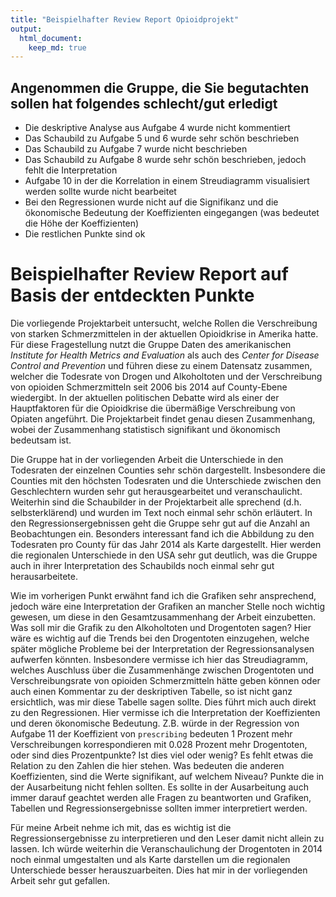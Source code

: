 ```yaml
---
title: "Beispielhafter Review Report Opioidprojekt"
output: 
  html_document:
    keep_md: true
---
```


## Angenommen die Gruppe, die Sie begutachten sollen hat folgendes schlecht/gut erledigt

- Die deskriptive Analyse aus Aufgabe 4 wurde nicht kommentiert
- Das Schaubild zu Aufgabe 5 und 6 wurde sehr schön beschrieben
- Das Schaubild zu Aufgabe 7 wurde nicht beschrieben
- Das Schaubild zu Aufgabe 8 wurde sehr schön beschrieben, jedoch fehlt die Interpretation
- Aufgabe 10 in der die Korrelation in einem Streudiagramm visualisiert werden sollte wurde nicht bearbeitet
- Bei den Regressionen wurde nicht auf die Signifikanz und die ökonomische Bedeutung der Koeffizienten eingegangen (was bedeutet die Höhe der Koeffizienten)
- Die restlichen Punkte sind ok

# Beispielhafter Review Report auf Basis der entdeckten Punkte

Die vorliegende Projektarbeit untersucht, welche Rollen die Verschreibung von starken Schmerzmittelen in der aktuellen Opioidkrise in Amerika hatte. Für diese Fragestellung nutzt die Gruppe Daten des amerikanischen _Institute for Health Metrics and Evaluation_ als auch des _Center for Disease Control and Prevention_ und führen diese zu einem Datensatz zusammen, welcher die Todesrate von Drogen und Alkoholtoten und der Verschreibung von opioiden Schmerzmitteln seit 2006 bis 2014 auf County-Ebene wiedergibt. In der aktuellen politischen Debatte wird als einer der Hauptfaktoren für die Opioidkrise die übermäßige Verschreibung von Opiaten angeführt. Die Projektarbeit findet genau diesen Zusammenhang, wobei der Zusammenhang statistisch signifikant und ökonomisch bedeutsam ist.

Die Gruppe hat in der vorliegenden Arbeit die Unterschiede in den Todesraten der einzelnen Counties sehr schön dargestellt. Insbesondere die Counties mit den höchsten Todesraten und die Unterschiede zwischen den Geschlechtern wurden sehr gut herausgearbeitet und veranschaulicht. Weiterhin sind die Schaubilder in der Projektarbeit alle sprechend (d.h. selbsterklärend) und wurden im Text noch einmal sehr schön erläutert. In den Regressionsergebnissen geht die Gruppe sehr gut auf die Anzahl an Beobachtungen ein. Besonders interessant fand ich die Abbildung zu den Todesraten pro County für das Jahr 2014 als Karte dargestellt. Hier werden die regionalen Unterschiede in den USA sehr gut deutlich, was die Gruppe auch in ihrer Interpretation des Schaubilds noch einmal sehr gut herausarbeitete. 

Wie im vorherigen Punkt erwähnt fand ich die Grafiken sehr ansprechend, jedoch wäre eine Interpretation der Grafiken an mancher Stelle noch wichtig gewesen, um diese in den Gesamtzusammenhang der Arbeit einzubetten. Was soll mir die Grafik zu den Alkoholtoten und Drogentoten sagen? Hier wäre es wichtig auf die Trends bei den Drogentoten einzugehen, welche später mögliche Probleme bei der Interpretation der Regressionsanalysen aufwerfen könnten. Insbesondere vermisse ich hier das Streudiagramm, welches Auschluss über die Zusammenhänge zwischen Drogentoten und Verschreibungsrate von opioiden Schmerzmitteln hätte geben können oder auch einen Kommentar zu der deskriptiven Tabelle, so ist nicht ganz ersichtlich, was mir diese Tabelle sagen sollte. Dies führt mich auch direkt zu den Regressionen. Hier vermisse ich die Interpretation der Koeffizienten und deren ökonomische Bedeutung. Z.B. würde in der Regression von Aufgabe 11 der Koeffizient von `prescribing` bedeuten 1 Prozent mehr Verschreibungen korrespondieren mit 0.028 Prozent mehr Drogentoten, oder sind dies Prozentpunkte? Ist dies viel oder wenig? Es fehlt etwas die Relation zu den Zahlen die hier stehen. Was bedeuten die anderen Koeffizienten, sind die Werte signifikant, auf welchem Niveau? Punkte die in der Ausarbeitung nicht fehlen sollten. Es sollte in der Ausarbeitung auch immer darauf geachtet werden alle Fragen zu beantworten und Grafiken, Tabellen und Regressionsergebnisse sollten immer interpretiert werden.

Für meine Arbeit nehme ich mit, das es wichtig ist die Regressionsergebnisse zu interpretieren und den Leser damit nicht allein zu lassen. Ich würde weiterhin die Veranschaulichung der Drogentoten in 2014 noch einmal umgestalten und als Karte darstellen um die regionalen Unterschiede besser herauszuarbeiten. Dies hat mir in der vorliegenden Arbeit sehr gut gefallen.

